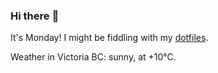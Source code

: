 ### Hi there :wave:

It's Monday! I might be fiddling with my [dotfiles](https://github.com/bewuethr/dotfiles).

Weather in Victoria BC: sunny, at +10°C.
